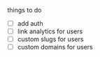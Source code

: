 things to do
- [ ] add auth
- [ ] link analytics for users 
- [ ] custom slugs for users
- [ ] custom domains for users
